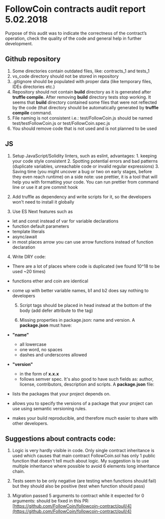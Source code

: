# FollowCoin contracts audit report 5.02.2018
  Purpose of this audit was to indicate the correctness of the contract’s operation, check the quality of the code and general help in further development.
## Github repository
  1. Some directories contain outdated files, like: contracts\_1 and tests\_1
  2. vs\_code directory should not be stored in repository
  3. .gitignore should be populated with proper data (like temporary files, IDEs directories etc.)
  4. Repository  should not contain **build** directory as it is generated after **truffle compile.** After removing **build** directory tests stop working. It seems that **build** directory contained some files that were not reflected by the code (that directory should be automatically generated by **truffle compile** command.
  5. File naming is not consistent i.e.: test/FollowCoin.js should be named test/testFollowCoin.js or test/FollowCoin.spec.js
  6. You should remove code that is not used and is not planned to be used

## JS
  1. Setup JavaScript/Solidity linters, such as eslint, advantages:
    1. keeping your code style consistent
    2. Spotting potential errors and bad patterns (duplicate variables, unreachable code or invalid regular expressions)
    3. Saving time (you might uncover a bug or two on early stages, before they even reach runtime)
on a side note: use prettier, it is a tool that will help you with formatting your code. You can run prettier from command line or use it at pre commit hook
  
  2. Add truffle as dependency and write scripts for it, so the developers won&#39;t need to install it globally
  
  3. Use ES Next features such as
- let and const instead of var for variable declarations
- function default parameters
- template literals
- async/await
- in most places arrow you can use arrow functions instead of function declaration

 4. Write DRY code:
- There are a lot of places where code is duplicated (we found 10^18 to be used ~20 times)
- functions ether and coin are identical
- come up with better variable names, b1 and b2 does say nothing to developers


  5. Script tags should be placed in head instead at the bottom of the body (add defer attribute to the tag)

  6. Missing properties in package.json: name and version.  A **package.json** must have:

- **&quot;name&quot;**
  - all lowercase
  - one word, no spaces
  - dashes and underscores allowed
- **&quot;version&quot;**
  - in the form of **x.x.x**
  - follows semver spec. It's also good to have such fields as: author, license, contributors, description  and scripts. A **package.json** file:

- lists the packages that your project depends on.
- allows you to specify the versions of a package that your project can use using semantic versioning rules.
- makes your build reproducible, and therefore _much_ easier to share with other developers.

## Suggestions about contracts code:

1. Logic is very hardly visible in code. Only single contract inheritance is used which causes that main contract FollowCoin.sol has only 1 public function that doesn&#39;t tell much about logic. My suggestion is to use multiple inheritance where possible to avoid 6 elements long inheritance chain.

2. Tests seem to be only negative (are testing when functions should fail) but they should also be positive (test when function should pass)

3. Migration passed 5 arguments to contract while it expected for 0 arguments: should be fixed in this PR: [https://github.com/FollowCoin/followcoin-contract/pull/4](https://github.com/FollowCoin/followcoin-contract/pull/4)
